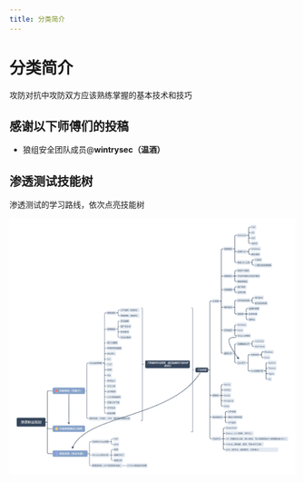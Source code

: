 ```yaml
---
title: 分类简介
---
```


# 分类简介

攻防对抗中攻防双方应该熟练掌握的基本技术和技巧

## 感谢以下师傅们的投稿
 - 狼组安全团队成员@**wintrysec（温酒）**

## 渗透测试技能树

渗透测试的学习路线，依次点亮技能树

![](/images/hw/pentest.png)